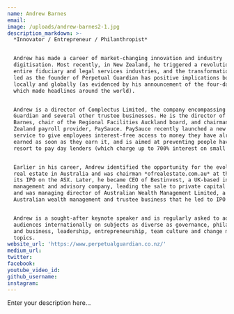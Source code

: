 ```yaml
---
name: Andrew Barnes
email:
image: /uploads/andrew-barnes2-1.jpg
description_markdown: >-
  *Innovator / Entrepreneur / Philanthropist*


  Andrew has made a career of market-changing innovation and industry
  digitisation. Most recently, in New Zealand, he triggered a revolution of the
  entire fiduciary and legal services industries, and the transformation he has
  led as the founder of Perpetual Guardian has positive implications both
  locally and globally (as evidenced by his announcement of the four-day week,
  which made headlines around the world).


  Andrew is a director of Complectus Limited, the company encompassing Perpetual
  Guardian and several other trustee businesses. He is the director of Coulthard
  Barnes, chair of the Regional Facilities Auckland board, and chairman of New
  Zealand payroll provider, PaySauce. PaySauce recently launched a new draw-down
  service to give employees interest-free access to money they have already
  earned as soon as they earn it, and is aimed at preventing people having to
  resort to pay day lenders (which charge up to 700% interest on small loans).


  Earlier in his career, Andrew identified the opportunity for the evolution of
  real estate in Australia and was chairman *ofrealestate.com.au* at the time of
  its IPO on the ASX. Later, he became CEO of Bestinvest, a UK-based investment
  management and advisory company, leading the sale to private capital in 2007,
  and was managing director of Australian Wealth Management Limited, a major
  Australian wealth management and trustee business that he led to IPO in 2005.


  Andrew is a sought-after keynote speaker and is regularly asked to address
  audiences internationally on subjects as diverse as governance, philanthropy
  and business, leadership, entrepreneurship, team culture and change management
  topics.
website_url: 'https://www.perpetualguardian.co.nz/'
medium_url:
twitter:
facebook:
youtube_video_id:
github_username:
instagram:
---
```


Enter your description here...
